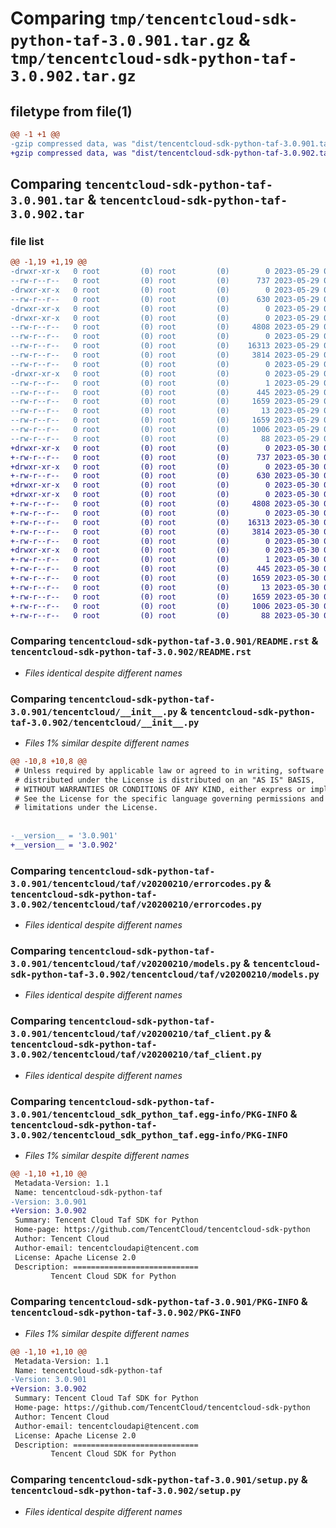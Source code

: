 # Comparing `tmp/tencentcloud-sdk-python-taf-3.0.901.tar.gz` & `tmp/tencentcloud-sdk-python-taf-3.0.902.tar.gz`

## filetype from file(1)

```diff
@@ -1 +1 @@
-gzip compressed data, was "dist/tencentcloud-sdk-python-taf-3.0.901.tar", last modified: Mon May 29 02:36:11 2023, max compression
+gzip compressed data, was "dist/tencentcloud-sdk-python-taf-3.0.902.tar", last modified: Tue May 30 00:31:59 2023, max compression
```

## Comparing `tencentcloud-sdk-python-taf-3.0.901.tar` & `tencentcloud-sdk-python-taf-3.0.902.tar`

### file list

```diff
@@ -1,19 +1,19 @@
-drwxr-xr-x   0 root         (0) root         (0)        0 2023-05-29 02:36:11.000000 tencentcloud-sdk-python-taf-3.0.901/
--rw-r--r--   0 root         (0) root         (0)      737 2023-05-29 02:36:11.000000 tencentcloud-sdk-python-taf-3.0.901/README.rst
-drwxr-xr-x   0 root         (0) root         (0)        0 2023-05-29 02:36:11.000000 tencentcloud-sdk-python-taf-3.0.901/tencentcloud/
--rw-r--r--   0 root         (0) root         (0)      630 2023-05-29 02:36:11.000000 tencentcloud-sdk-python-taf-3.0.901/tencentcloud/__init__.py
-drwxr-xr-x   0 root         (0) root         (0)        0 2023-05-29 02:36:11.000000 tencentcloud-sdk-python-taf-3.0.901/tencentcloud/taf/
-drwxr-xr-x   0 root         (0) root         (0)        0 2023-05-29 02:36:11.000000 tencentcloud-sdk-python-taf-3.0.901/tencentcloud/taf/v20200210/
--rw-r--r--   0 root         (0) root         (0)     4808 2023-05-29 02:36:11.000000 tencentcloud-sdk-python-taf-3.0.901/tencentcloud/taf/v20200210/errorcodes.py
--rw-r--r--   0 root         (0) root         (0)        0 2023-05-29 02:36:11.000000 tencentcloud-sdk-python-taf-3.0.901/tencentcloud/taf/v20200210/__init__.py
--rw-r--r--   0 root         (0) root         (0)    16313 2023-05-29 02:36:11.000000 tencentcloud-sdk-python-taf-3.0.901/tencentcloud/taf/v20200210/models.py
--rw-r--r--   0 root         (0) root         (0)     3814 2023-05-29 02:36:11.000000 tencentcloud-sdk-python-taf-3.0.901/tencentcloud/taf/v20200210/taf_client.py
--rw-r--r--   0 root         (0) root         (0)        0 2023-05-29 02:36:11.000000 tencentcloud-sdk-python-taf-3.0.901/tencentcloud/taf/__init__.py
-drwxr-xr-x   0 root         (0) root         (0)        0 2023-05-29 02:36:11.000000 tencentcloud-sdk-python-taf-3.0.901/tencentcloud_sdk_python_taf.egg-info/
--rw-r--r--   0 root         (0) root         (0)        1 2023-05-29 02:36:11.000000 tencentcloud-sdk-python-taf-3.0.901/tencentcloud_sdk_python_taf.egg-info/dependency_links.txt
--rw-r--r--   0 root         (0) root         (0)      445 2023-05-29 02:36:11.000000 tencentcloud-sdk-python-taf-3.0.901/tencentcloud_sdk_python_taf.egg-info/SOURCES.txt
--rw-r--r--   0 root         (0) root         (0)     1659 2023-05-29 02:36:11.000000 tencentcloud-sdk-python-taf-3.0.901/tencentcloud_sdk_python_taf.egg-info/PKG-INFO
--rw-r--r--   0 root         (0) root         (0)       13 2023-05-29 02:36:11.000000 tencentcloud-sdk-python-taf-3.0.901/tencentcloud_sdk_python_taf.egg-info/top_level.txt
--rw-r--r--   0 root         (0) root         (0)     1659 2023-05-29 02:36:11.000000 tencentcloud-sdk-python-taf-3.0.901/PKG-INFO
--rw-r--r--   0 root         (0) root         (0)     1006 2023-05-29 02:36:11.000000 tencentcloud-sdk-python-taf-3.0.901/setup.py
--rw-r--r--   0 root         (0) root         (0)       88 2023-05-29 02:36:11.000000 tencentcloud-sdk-python-taf-3.0.901/setup.cfg
+drwxr-xr-x   0 root         (0) root         (0)        0 2023-05-30 00:31:59.000000 tencentcloud-sdk-python-taf-3.0.902/
+-rw-r--r--   0 root         (0) root         (0)      737 2023-05-30 00:31:59.000000 tencentcloud-sdk-python-taf-3.0.902/README.rst
+drwxr-xr-x   0 root         (0) root         (0)        0 2023-05-30 00:31:59.000000 tencentcloud-sdk-python-taf-3.0.902/tencentcloud/
+-rw-r--r--   0 root         (0) root         (0)      630 2023-05-30 00:31:59.000000 tencentcloud-sdk-python-taf-3.0.902/tencentcloud/__init__.py
+drwxr-xr-x   0 root         (0) root         (0)        0 2023-05-30 00:31:59.000000 tencentcloud-sdk-python-taf-3.0.902/tencentcloud/taf/
+drwxr-xr-x   0 root         (0) root         (0)        0 2023-05-30 00:31:59.000000 tencentcloud-sdk-python-taf-3.0.902/tencentcloud/taf/v20200210/
+-rw-r--r--   0 root         (0) root         (0)     4808 2023-05-30 00:31:59.000000 tencentcloud-sdk-python-taf-3.0.902/tencentcloud/taf/v20200210/errorcodes.py
+-rw-r--r--   0 root         (0) root         (0)        0 2023-05-30 00:31:59.000000 tencentcloud-sdk-python-taf-3.0.902/tencentcloud/taf/v20200210/__init__.py
+-rw-r--r--   0 root         (0) root         (0)    16313 2023-05-30 00:31:59.000000 tencentcloud-sdk-python-taf-3.0.902/tencentcloud/taf/v20200210/models.py
+-rw-r--r--   0 root         (0) root         (0)     3814 2023-05-30 00:31:59.000000 tencentcloud-sdk-python-taf-3.0.902/tencentcloud/taf/v20200210/taf_client.py
+-rw-r--r--   0 root         (0) root         (0)        0 2023-05-30 00:31:59.000000 tencentcloud-sdk-python-taf-3.0.902/tencentcloud/taf/__init__.py
+drwxr-xr-x   0 root         (0) root         (0)        0 2023-05-30 00:31:59.000000 tencentcloud-sdk-python-taf-3.0.902/tencentcloud_sdk_python_taf.egg-info/
+-rw-r--r--   0 root         (0) root         (0)        1 2023-05-30 00:31:59.000000 tencentcloud-sdk-python-taf-3.0.902/tencentcloud_sdk_python_taf.egg-info/dependency_links.txt
+-rw-r--r--   0 root         (0) root         (0)      445 2023-05-30 00:31:59.000000 tencentcloud-sdk-python-taf-3.0.902/tencentcloud_sdk_python_taf.egg-info/SOURCES.txt
+-rw-r--r--   0 root         (0) root         (0)     1659 2023-05-30 00:31:59.000000 tencentcloud-sdk-python-taf-3.0.902/tencentcloud_sdk_python_taf.egg-info/PKG-INFO
+-rw-r--r--   0 root         (0) root         (0)       13 2023-05-30 00:31:59.000000 tencentcloud-sdk-python-taf-3.0.902/tencentcloud_sdk_python_taf.egg-info/top_level.txt
+-rw-r--r--   0 root         (0) root         (0)     1659 2023-05-30 00:31:59.000000 tencentcloud-sdk-python-taf-3.0.902/PKG-INFO
+-rw-r--r--   0 root         (0) root         (0)     1006 2023-05-30 00:31:59.000000 tencentcloud-sdk-python-taf-3.0.902/setup.py
+-rw-r--r--   0 root         (0) root         (0)       88 2023-05-30 00:31:59.000000 tencentcloud-sdk-python-taf-3.0.902/setup.cfg
```

### Comparing `tencentcloud-sdk-python-taf-3.0.901/README.rst` & `tencentcloud-sdk-python-taf-3.0.902/README.rst`

 * *Files identical despite different names*

### Comparing `tencentcloud-sdk-python-taf-3.0.901/tencentcloud/__init__.py` & `tencentcloud-sdk-python-taf-3.0.902/tencentcloud/__init__.py`

 * *Files 1% similar despite different names*

```diff
@@ -10,8 +10,8 @@
 # Unless required by applicable law or agreed to in writing, software
 # distributed under the License is distributed on an "AS IS" BASIS,
 # WITHOUT WARRANTIES OR CONDITIONS OF ANY KIND, either express or implied.
 # See the License for the specific language governing permissions and
 # limitations under the License.
 
 
-__version__ = '3.0.901'
+__version__ = '3.0.902'
```

### Comparing `tencentcloud-sdk-python-taf-3.0.901/tencentcloud/taf/v20200210/errorcodes.py` & `tencentcloud-sdk-python-taf-3.0.902/tencentcloud/taf/v20200210/errorcodes.py`

 * *Files identical despite different names*

### Comparing `tencentcloud-sdk-python-taf-3.0.901/tencentcloud/taf/v20200210/models.py` & `tencentcloud-sdk-python-taf-3.0.902/tencentcloud/taf/v20200210/models.py`

 * *Files identical despite different names*

### Comparing `tencentcloud-sdk-python-taf-3.0.901/tencentcloud/taf/v20200210/taf_client.py` & `tencentcloud-sdk-python-taf-3.0.902/tencentcloud/taf/v20200210/taf_client.py`

 * *Files identical despite different names*

### Comparing `tencentcloud-sdk-python-taf-3.0.901/tencentcloud_sdk_python_taf.egg-info/PKG-INFO` & `tencentcloud-sdk-python-taf-3.0.902/tencentcloud_sdk_python_taf.egg-info/PKG-INFO`

 * *Files 1% similar despite different names*

```diff
@@ -1,10 +1,10 @@
 Metadata-Version: 1.1
 Name: tencentcloud-sdk-python-taf
-Version: 3.0.901
+Version: 3.0.902
 Summary: Tencent Cloud Taf SDK for Python
 Home-page: https://github.com/TencentCloud/tencentcloud-sdk-python
 Author: Tencent Cloud
 Author-email: tencentcloudapi@tencent.com
 License: Apache License 2.0
 Description: ============================
         Tencent Cloud SDK for Python
```

### Comparing `tencentcloud-sdk-python-taf-3.0.901/PKG-INFO` & `tencentcloud-sdk-python-taf-3.0.902/PKG-INFO`

 * *Files 1% similar despite different names*

```diff
@@ -1,10 +1,10 @@
 Metadata-Version: 1.1
 Name: tencentcloud-sdk-python-taf
-Version: 3.0.901
+Version: 3.0.902
 Summary: Tencent Cloud Taf SDK for Python
 Home-page: https://github.com/TencentCloud/tencentcloud-sdk-python
 Author: Tencent Cloud
 Author-email: tencentcloudapi@tencent.com
 License: Apache License 2.0
 Description: ============================
         Tencent Cloud SDK for Python
```

### Comparing `tencentcloud-sdk-python-taf-3.0.901/setup.py` & `tencentcloud-sdk-python-taf-3.0.902/setup.py`

 * *Files identical despite different names*

